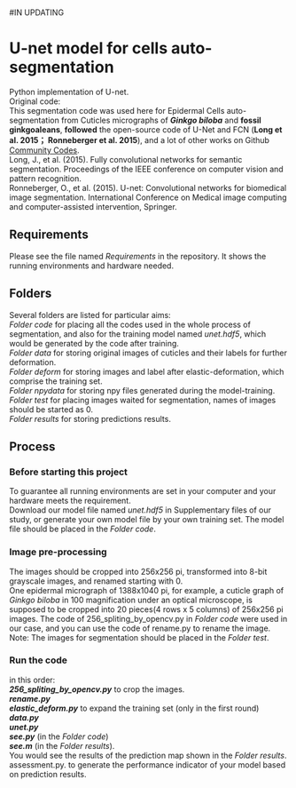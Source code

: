 <br />#IN UPDATING<br />
# U-net model for cells auto-segmentation
Python implementation of U-net.	<br />
Original code:	<br />
This segmentation code was used here for Epidermal Cells auto-segmentation from Cuticles micrographs of **_Ginkgo biloba_** and **fossil ginkgoaleans**, **followed** the open-source code of U-Net and FCN (**Long et al. 2015； Ronneberger et al. 2015**), and a lot of other works on Github [Community Codes](https://paperswithcode.com/paper/u-net-convolutional-networks-for-biomedical).	<br />
Long, J., et al. (2015). Fully convolutional networks for semantic segmentation. Proceedings of the IEEE conference on computer vision and pattern recognition.	<br />
Ronneberger, O., et al. (2015). U-net: Convolutional networks for biomedical image segmentation. International Conference on Medical image computing and computer-assisted intervention, Springer.	<br />

Requirements
--
Please see the file named _Requirements_ in the repository. It shows the running environments and hardware needed.

Folders
--
Several folders are listed for particular aims:	<br />
_Folder code_ for placing all the codes used in the whole process of segmentation, and also for the training model named _unet.hdf5_, which would be generated by the code after training. <br />
_Folder data_ for storing original images of cuticles and their labels for further deformation.	<br />
_Folder deform_ for storing images and label after elastic-deformation, which comprise the training set.	<br />
_Folder npydata_ for storing npy files generated during the model-training.	<br />
_Folder test_ for placing images waited for segmentation, names of images should be started as 0.	<br />
_Folder results_ for storing predictions results.	<br />

Process
--
### Before starting this project
To guarantee all running environments are set in your computer and your hardware meets the requirement.<br />
Download our model file named _unet.hdf5_ in Supplementary files of our study, or generate your own model file by your own training set. The model file should be placed in the _Folder code_.
### Image pre-processing
The images should be cropped into 256x256 pi, transformed into 8-bit grayscale images, and renamed starting with 0.<br />
One epidermal micrograph of 1388x1040 pi, for example, a cuticle graph of _Ginkgo biloba_ in 100 magnification under an optical microscope, is supposed to be cropped into 20 pieces(4 rows x 5 columns) of 256x256 pi images. The code of 256_spliting_by_opencv.py in _Folder code_ were used in our case, and you can use the code of rename.py to rename the image.
Note: The images for segmentation should be placed in the _Folder test_.
### Run the code
in this order: <br />
***256_spliting_by_opencv.py*** to crop the images.<br />
***rename.py*** <br />
***elastic_deform.py*** to expand the training set (only in the first round) <br />
***data.py*** <br />
***unet.py***<br />
***see.py*** (in the _Folder code_)<br />
***see.m*** (in the _Folder results_).<br />
You would see the results of the prediction map shown in the _Folder results_.
assessment.py. to generate the performance indicator of your model based on prediction results.<br />
